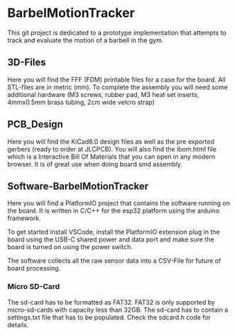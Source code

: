 # BarbelMotionTracker

This git project is dedicated to a prototype implementation that attempts to track and evaluate the motion of a barbell in the gym.

## 3D-Files

Here you will find the FFF (FDM) printable files for a case for the board. All STL-files are in metric (mm). To complete the assembly you will need some additional hardware (M3 screws, rubber pad, M3 heat set inserts, 4mmx0.5mm brass tubing, 2cm wide velcro strap)

## PCB_Design

Here you will find the KiCad8.0 design files as well as the pre exported gerbers (ready to order at JLCPCB). You will also find the ibom.html file which is a Interactive Bill Of Materials that you can open in any modern browser. It is of great use when doing board smd assembly.

## Software-BarbelMotionTracker

Here you will find a PlatformIO project that contains the software running on the board. It is written in C/C++ for the esp32 platform using the arduino framework.

To get started install VSCode, install the PlatformIO extension plug in the board using the USB-C shared power and data port and make sure the board is turned on using the power switch.

The software collects all the raw sensor data into a CSV-File for future of board processing.

### Micro SD-Card

The sd-card has to be formatted as FAT32. FAT32 is only supported by micro-sd-cards with capacity less than 32GB.
The sd-card has to contain a settings.txt file that has to be populated. Check the sdcard.h code for details.